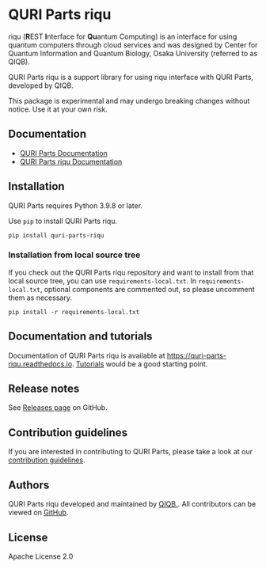 # QURI Parts riqu

riqu (**R**EST **I**nterface for **Qu**antum Computing) is an interface for using quantum computers
through cloud services and was designed by Center for Quantum Information and Quantum Biology, Osaka University (referred to as QIQB).

QURI Parts riqu is a support library for using riqu interface with QURI Parts, developed by QIQB.

This package is experimental and may undergo breaking changes without notice.
Use it at your own risk.

## Documentation

 - [QURI Parts Documentation](https://quri-parts.qunasys.com)
 - [QURI Parts riqu Documentation](https://quri-parts-riqu.readthedocs.io)

## Installation

QURI Parts requires Python 3.9.8 or later.

Use `pip` to install QURI Parts riqu.

```
pip install quri-parts-riqu
```

### Installation from local source tree

If you check out the QURI Parts riqu repository and want to install from that local source tree, you can use `requirements-local.txt`.
In `requirements-local.txt`, optional components are commented out, so please uncomment them as necessary.

```
pip install -r requirements-local.txt
```


## Documentation and tutorials

Documentation of QURI Parts riqu is available at <https://quri-parts-riqu.readthedocs.io>.
[Tutorials](https://quri-parts-riqu.readthedocs.io/tutorials.html) would be a good starting point.

## Release notes

See [Releases page](https://github.com/qiqb-osaka/quri-parts-riqu/releases) on GitHub.


## Contribution guidelines

If you are interested in contributing to QURI Parts, please take a look at our [contribution guidelines](CONTRIBUTING.md).


## Authors

QURI Parts riqu developed and maintained by [QIQB.](https://qiqb.osaka-u.ac.jp/). All contributors can be viewed on [GitHub](https://github.com/qiqb-osaka/quri-parts-riqu/graphs/contributors).


## License

Apache License 2.0
